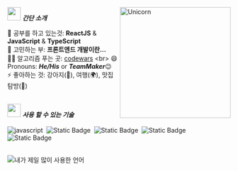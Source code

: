 <img src="https://media.giphy.com/media/ObNTw8Uzwy6KQ/giphy.gif" width="30px">&nbsp;***간단 소개***
<img align="right" width=250px alt="Unicorn" src="https://media.giphy.com/media/3ohs4BSacFKI7A717y/giphy.gif" />

🌱 공부를 하고 있는것: **ReactJS** & **JavaScript** & **TypeScript**<br>
🤔 고민하는 부: **프론트엔드 개발이란...** <br>
👨‍💻 알고리즘 푸는 곳: [codewars]([https://leetcode.com/Akash_Chowrasia](https://www.codewars.com/users/monii_yoo)/) <br>
😄 Pronouns: ***He/His*** or ***TeamMaker***😉 <br>
⚡ 좋아하는 것: 강아지(🐶), 여행(🌍), 맛집 탐방(🍕) <br><br>

<img src="https://media.giphy.com/media/ObNTw8Uzwy6KQ/giphy.gif" width="30px">&nbsp;***사용 할 수 있는 기술***<br><br>
![javascript](https://img.shields.io/badge/javascript-%23000?style=for-the-badge&logo=javascript&logoColor=white&labelColor=%23F7DF1E&color=%23F7DF1E)&nbsp;
![Static Badge](https://img.shields.io/badge/react-%23000?style=for-the-badge&logo=react&logoColor=white&labelColor=%2361DAFB&color=%2361DAFB)&nbsp;
![Static Badge](https://img.shields.io/badge/typescript-%23000?style=for-the-badge&logo=typescript&logoColor=white&labelColor=%233178C6&color=%233178C6)&nbsp;
![Static Badge](https://img.shields.io/badge/styledcomponents-%23000?style=for-the-badge&logo=styledcomponents&logoColor=white&labelColor=%23DB7093&color=%23DB7093)&nbsp;
![Static Badge](https://img.shields.io/badge/css3-%23000?style=for-the-badge&logo=css3&logoColor=white&labelColor=%231572B6&color=%231572B6)<br><br>

<img align="left" src="https://github-readme-stats.vercel.app/api/top-langs?username=monii&show_icons=true&locale=en&layout=compact" alt="내가 제일 많이 사용한 언어" />




